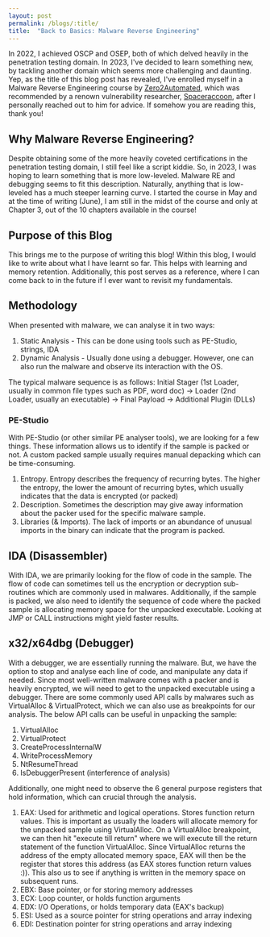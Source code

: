 ```yaml
---
layout: post
permalink: /blogs/:title/
title:  "Back to Basics: Malware Reverse Engineering"
---
```


In 2022, I achieved OSCP and OSEP, both of which delved heavily in the penetration testing domain. In 2023, I've decided to learn something new, by tackling another domain which seems more challenging and daunting. Yep, as the title of this blog post has revealed, I've enrolled myself in a Malware Reverse Engineering course by [Zero2Automated](https://courses.zero2auto.com/), which was recommended by a renown vulnerability researcher, [Spaceraccoon](https://spaceraccoon.dev/), after I personally reached out to him for advice. If somehow you are reading this, thank you!  


## Why Malware Reverse Engineering?
Despite obtaining some of the more heavily coveted certifications in the penetration testing domain, I still feel like a script kiddie. So, in 2023, I was hoping to learn something that is more low-leveled. Malware RE and debugging seems to fit this description. Naturally, anything that is low-leveled has a much steeper learning curve. I started the course in May and at the time of writing (June), I am still in the midst of the course and only at Chapter 3, out of the 10 chapters available in the course!

## Purpose of this Blog
This brings me to the purpose of writing this blog! Within this blog, I would like to write about what I have learnt so far. This helps with learning and memory retention. Additionally, this post serves as a reference, where I can come back to in the future if I ever want to revisit my fundamentals. 

## Methodology
When presented with malware, we can analyse it in two ways:
1) Static Analysis - This can be done using tools such as PE-Studio, strings, IDA 
2) Dynamic Analysis - Usually done using a debugger. However, one can also run the malware and observe its interaction with the OS. 

The typical malware sequence is as follows:
Initial Stager (1st Loader, usually in common file types such as PDF, word doc) -> Loader (2nd Loader, usually an executable) -> Final Payload -> Additional Plugin (DLLs)

### PE-Studio
With PE-Studio (or other similar PE analyser tools), we are looking for a few things. These information allows us to identify if the sample is packed or not. A custom packed sample usually requires manual depacking which can be time-consuming.  
1) Entropy. Entropy describes the frequency of recurring bytes. The higher the entropy, the lower the amount of recurring bytes, which usually indicates that the data is encrypted (or packed)
2) Description. Sometimes the description may give away information about the packer used for the specific malware sample.
2) Libraries (& Imports). The lack of imports or an abundance of unusual imports in the binary can indicate that the program is packed. 

## IDA (Disassembler)
With IDA, we are primarily looking for the flow of code in the sample. The flow of code can sometimes tell us the encryption or decryption sub-routines which are commonly used in malwares. Additionally, if the sample is packed, we also need to identify the sequence of code where the packed sample is allocating memory space for the unpacked executable. Looking at JMP or CALL instructions might yield faster results. 

## x32/x64dbg (Debugger)
With a debugger, we are essentially running the malware. But, we have the option to stop and analyse each line of code, and manipulate any data if needed. Since most well-written malware comes with a packer and is heavily encrypted, we will need to get to the unpacked executable using a debugger. There are some commonly used API calls by malwares such as VirtualAlloc & VirtualProtect, which we can also use as breakpoints for our analysis. The below API calls can be useful in unpacking the sample:
1) VirtualAlloc
2) VirtualProtect
3) CreateProcessInternalW
4) WriteProcessMemory
5) NtResumeThread
6) IsDebuggerPresent (interference of analysis)

Additionally, one might need to observe the 6 general purpose registers that hold information, which can crucial through the analysis.
1) EAX: Used for arithmetic and logical operations. Stores function return values. This is important as usually the loaders will allocate memory for the unpacked sample using VirtualAlloc. On a VirtualAlloc breakpoint, we can then hit "execute till return" where we will execute till the return statement of the function VirtualAlloc. Since VirtualAlloc returns the address of the empty allocated memory space, EAX will then be the register that stores this address (as EAX stores function return values :)). This also us to see if anything is written in the memory space on subsequent runs. 
2) EBX: Base pointer, or for storing memory addresses
3) ECX: Loop counter, or holds function arguments
4) EDX: I/O Operations, or holds temporary data (EAX's backup)
5) ESI: Used as a source pointer for string operations and array indexing
6) EDI: Destination pointer for string operations and array indexing
